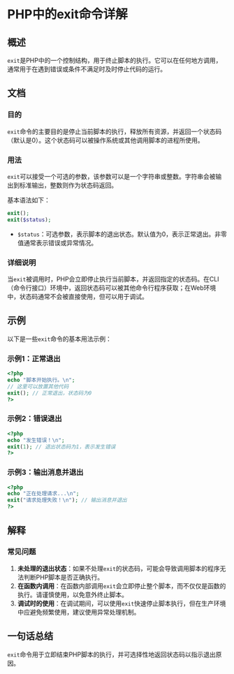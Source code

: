 <!--
Meta Description: # PHP中的exit命令详解 ## 概述 `exit`是PHP中的一个控制结构，用于终止脚本的执行。它可以在任何地方调用，通常用于在遇到错误或条件不满足时及时停止代码的运行。 ## 文档 ### 目的 `exit`命令的主要目的是停止当前脚本的执行，释放所有资源，并返回一个状态码（默认是0）。这个...
Meta Keywords: exit, php, echo, status, 正常退出
-->

# PHP中的exit命令详解

## 概述
`exit`是PHP中的一个控制结构，用于终止脚本的执行。它可以在任何地方调用，通常用于在遇到错误或条件不满足时及时停止代码的运行。

## 文档
### 目的
`exit`命令的主要目的是停止当前脚本的执行，释放所有资源，并返回一个状态码（默认是0）。这个状态码可以被操作系统或其他调用脚本的进程所使用。

### 用法
`exit`可以接受一个可选的参数，该参数可以是一个字符串或整数。字符串会被输出到标准输出，整数则作为状态码返回。

基本语法如下：
```php
exit();
exit($status);
```
- `$status`：可选参数，表示脚本的退出状态。默认值为0，表示正常退出。非零值通常表示错误或异常情况。

### 详细说明
当`exit`被调用时，PHP会立即停止执行当前脚本，并返回指定的状态码。在CLI（命令行接口）环境中，返回状态码可以被其他命令行程序获取；在Web环境中，状态码通常不会被直接使用，但可以用于调试。

## 示例
以下是一些`exit`命令的基本用法示例：

### 示例1：正常退出
```php
<?php
echo "脚本开始执行。\n";
// 这里可以放置其他代码
exit(); // 正常退出，状态码为0
?>
```

### 示例2：错误退出
```php
<?php
echo "发生错误！\n";
exit(1); // 退出状态码为1，表示发生错误
?>
```

### 示例3：输出消息并退出
```php
<?php
echo "正在处理请求...\n";
exit("请求处理失败！\n"); // 输出消息并退出
?>
```

## 解释
### 常见问题
1. **未处理的退出状态**：如果不处理`exit`的状态码，可能会导致调用脚本的程序无法判断PHP脚本是否正确执行。
2. **在函数内调用**：在函数内部调用`exit`会立即停止整个脚本，而不仅仅是函数的执行。请谨慎使用，以免意外终止脚本。
3. **调试时的使用**：在调试期间，可以使用`exit`快速停止脚本执行，但在生产环境中应避免频繁使用，建议使用异常处理机制。

## 一句话总结
`exit`命令用于立即结束PHP脚本的执行，并可选择性地返回状态码以指示退出原因。